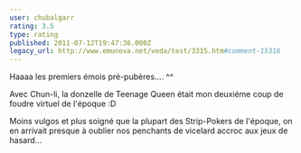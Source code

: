 ```yaml
---
user: chubalgarr
rating: 3.5
type: rating
published: 2011-07-12T19:47:36.000Z
legacy_url: http://www.emunova.net/veda/test/3315.htm#comment-15316
---
```

Haaaa les premiers émois pré-pubères.... ^^

Avec Chun-li, la donzelle de Teenage Queen était mon deuxiéme coup de foudre virtuel de l'époque :D

Moins vulgos et plus soigné que la plupart des Strip-Pokers de l'époque, on en arrivait presque à oublier nos penchants de vicelard accroc aux jeux de hasard...